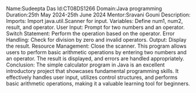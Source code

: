 Name:Sudeepta Das
Id:CT08DS1266
Domain:Java programming
Duration:25th May 2024-25th June 2024
Mentor:Sravani Gouni
Description:
Imports: Import java.util.Scanner for input.
Variables: Define num1, num2, result, and operator.
User Input: Prompt for two numbers and an operator.
Switch Statement: Perform the operation based on the operator.
Error Handling: Check for division by zero and invalid operators.
Output: Display the result.
Resource Management: Close the scanner.
This program allows users to perform basic arithmetic operations by entering two numbers and an operator. The result is displayed, and errors are handled appropriately.
Conclusion:
The simple calculator program in Java is an excellent introductory project that showcases fundamental programming skills. 
It effectively handles user input, utilizes control structures, and performs basic arithmetic operations, making it a valuable learning tool for beginners.





